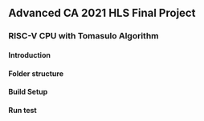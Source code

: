## Advanced CA 2021 HLS Final Project

### RISC-V CPU with Tomasulo Algorithm



#### Introduction



#### Folder structure



#### Build Setup



#### Run test




